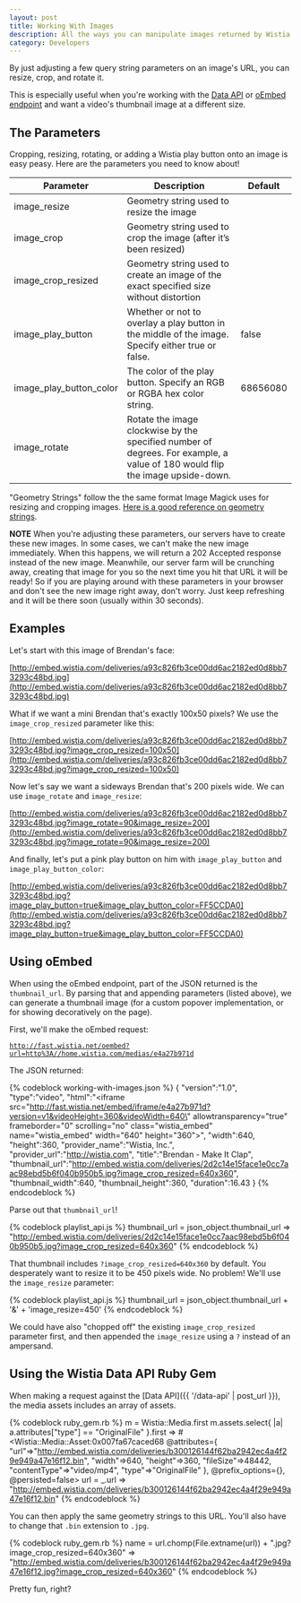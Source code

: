 ```yaml
---
layout: post
title: Working With Images
description: All the ways you can manipulate images returned by Wistia APIs.
category: Developers
---
```


<div class="post_intro">
<p>
By just adjusting a few query string parameters on an image's URL, you can resize, crop, and rotate it.
</p>
<p>
This is especially useful when you're working with the <a href="{{ '/data-api' | post_url }}">Data API</a> 
or <a href="{{ '/oembed' | post_url }}">oEmbed endpoint</a> and want a video's 
thumbnail image at a different size.
</p>
</div>


## The Parameters

Cropping, resizing, rotating, or adding a Wistia play button onto an image is 
easy peasy. Here are the parameters you need to know about!

Parameter | Description | Default
----------|-------------|-----------
image_resize | Geometry string used to resize the image | 
image_crop | Geometry string used to crop the image (after it’s been resized) | 
image_crop_resized | Geometry string used to create an image of the exact specified size without distortion | 
image_play_button | Whether or not to overlay a play button in the middle of the image. Specify either true or false. | false
image_play_button_color | The color of the play button. Specify an RGB or RGBA hex color string. | 68656080
image_rotate | Rotate the image clockwise by the specified number of degrees. For example, a value of 180 would flip the image upside-down. |

"Geometry Strings" follow the the same format Image Magick uses for resizing and cropping images.
[Here is a good reference on geometry strings](http://www.simplesystems.org/RMagick/doc/imusage.html#geometry).

**NOTE** When you're adjusting these parameters, our servers have to create
these new images. In some cases, we can't make the new image immediately. When
this happens, we will return a 202 Accepted response instead of the new image.
Meanwhile, our server farm will be crunching away, creating that image for you
so the next time you hit that URL it will be ready! So if you are playing
around with these parameters in your browser and don't see the new image right
away, don't worry. Just keep refreshing and it will be there soon (usually 
within 30 seconds).


## Examples

Let's start with this image of Brendan's face:

[http://embed.wistia.com/deliveries/a93c826fb3ce00dd6ac2182ed0d8bb73293c48bd.jpg](http://embed.wistia.com/deliveries/a93c826fb3ce00dd6ac2182ed0d8bb73293c48bd.jpg)

What if we want a mini Brendan that's exactly 100x50 pixels? We use the `image_crop_resized` parameter like this: 

[http://embed.wistia.com/deliveries/a93c826fb3ce00dd6ac2182ed0d8bb73293c48bd.jpg?image_crop_resized=100x50](http://embed.wistia.com/deliveries/a93c826fb3ce00dd6ac2182ed0d8bb73293c48bd.jpg?image_crop_resized=100x50)

Now let's say we want a sideways Brendan that's 200 pixels wide. We can use `image_rotate` and `image_resize`: 

[http://embed.wistia.com/deliveries/a93c826fb3ce00dd6ac2182ed0d8bb73293c48bd.jpg?image_rotate=90&image_resize=200](http://embed.wistia.com/deliveries/a93c826fb3ce00dd6ac2182ed0d8bb73293c48bd.jpg?image_rotate=90&image_resize=200)

And finally, let's put a pink play button on him with `image_play_button` and `image_play_button_color`: 

[http://embed.wistia.com/deliveries/a93c826fb3ce00dd6ac2182ed0d8bb73293c48bd.jpg?image_play_button=true&image_play_button_color=FF5CCDA0](http://embed.wistia.com/deliveries/a93c826fb3ce00dd6ac2182ed0d8bb73293c48bd.jpg?image_play_button=true&image_play_button_color=FF5CCDA0)



## Using oEmbed

When using the oEmbed endpoint, part of the JSON returned is the
`thumbnail_url`. By parsing that and appending parameters (listed above), we
can generate a thumbnail image (for a custom popover implementation, or for
showing decoratively on the page).  

First, we'll make the oEmbed request:

<code class="full_width">http://fast.wistia.net/oembed?url=http%3A//home.wistia.com/medias/e4a27b971d</code>

The JSON returned:

{% codeblock working-with-images.json %}
{
  "version":"1.0",
  "type":"video",
  "html":"<iframe src=\"http://fast.wistia.net/embed/iframe/e4a27b971d?version=v1&videoHeight=360&videoWidth=640\" allowtransparency=\"true\" frameborder=\"0\" scrolling=\"no\" class=\"wistia_embed\" name=\"wistia_embed\" width=\"640\" height=\"360\"></iframe>",
  "width":640,
  "height":360,
  "provider_name":"Wistia, Inc.",
  "provider_url":"http://wistia.com",
  "title":"Brendan - Make It Clap",
  "thumbnail_url":"http://embed.wistia.com/deliveries/2d2c14e15face1e0cc7aac98ebd5b6f040b950b5.jpg?image_crop_resized=640x360",
  "thumbnail_width":640,
  "thumbnail_height":360,
  "duration":16.43
}
{% endcodeblock %}

Parse out that `thumbnail_url`!

{% codeblock playlist_api.js %}
thumbnail_url = json_object.thumbnail_url
=> "http://embed.wistia.com/deliveries/2d2c14e15face1e0cc7aac98ebd5b6f040b950b5.jpg?image_crop_resized=640x360"
{% endcodeblock %}

That thumbnail includes `?image_crop_resized=640x360` by default. You
desperately want to resize it to be 450 pixels wide. No problem! We'll use the
`image_resize` parameter:

{% codeblock playlist_api.js %}
thumbnail_url = json_object.thumbnail_url + '&' + 'image_resize=450'
{% endcodeblock %}

We could have also "chopped off" the existing `image_crop_resized` parameter
first, and then appended the `image_resize` using a `?` instead of an
ampersand.

## Using the Wistia Data API Ruby Gem

When making a request against the [Data API]({{ '/data-api' | post_url }}), the
media assets includes an array of assets.

{% codeblock ruby_gem.rb %}
m = Wistia::Media.first
m.assets.select{ |a| a.attributes["type"] == "OriginalFile" }.first
=> #<Wistia::Media::Asset:0x007fa67caced68 @attributes={
    "url"=>"http://embed.wistia.com/deliveries/b300126144f62ba2942ec4a4f29e949a47e16f12.bin",
    "width"=>640, "height"=>360, "fileSize"=>48442, "contentType"=>"video/mp4", 
    "type"=>"OriginalFile"
  }, @prefix_options={}, @persisted=false>
url = _.url
=> "http://embed.wistia.com/deliveries/b300126144f62ba2942ec4a4f29e949a47e16f12.bin"
{% endcodeblock %}

You can then apply the same geometry strings to this URL.
You'll also have to change that `.bin` extension to `.jpg`.

{% codeblock ruby_gem.rb %}
name  = url.chomp(File.extname(url)) + ".jpg?image_crop_resized=640x360"
=> "http://embed.wistia.com/deliveries/b300126144f62ba2942ec4a4f29e949a47e16f12.jpg?image_crop_resized=640x360"
{% endcodeblock %}

Pretty fun, right?


